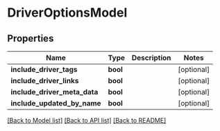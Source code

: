 # DriverOptionsModel

## Properties
Name | Type | Description | Notes
------------ | ------------- | ------------- | -------------
**include_driver_tags** | **bool** |  | [optional] 
**include_driver_links** | **bool** |  | [optional] 
**include_driver_meta_data** | **bool** |  | [optional] 
**include_updated_by_name** | **bool** |  | [optional] 

[[Back to Model list]](../README.md#documentation-for-models) [[Back to API list]](../README.md#documentation-for-api-endpoints) [[Back to README]](../README.md)


